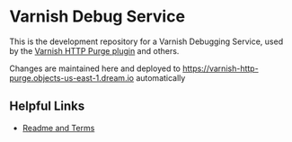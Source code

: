 Varnish Debug Service
==================

This is the development repository for a Varnish Debugging Service, used by the [Varnish HTTP Purge plugin](http://wordpress.org/plugins/varnish-http-purge/) and others.

Changes are maintained here and deployed to https://varnish-http-purge.objects-us-east-1.dream.io automatically

## Helpful Links

* [Readme and Terms](readme.txt)